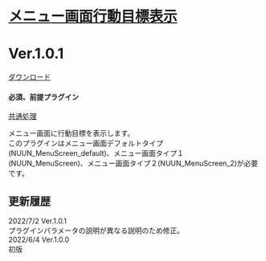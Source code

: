 # [メニュー画面行動目標表示](https://raw.githubusercontent.com/nuun888/MZ/master/NUUN_Destination.js)
# Ver.1.0.1
[ダウンロード](https://raw.githubusercontent.com/nuun888/MZ/master/NUUN_Destination.js)
#### 必須、前提プラグイン
[共通処理](https://github.com/nuun888/MZ/blob/master/README/Base.md)  

メニュー画面に行動目標を表示します。  
このプラグインはメニュー画面デフォルトタイプ(NUUN_MenuScreen_default)、メニュー画面タイプ１(NUUN_MenuScreen)、メニュー画面タイプ２(NUUN_MenuScreen_2)が必要です。  

## 更新履歴
2022/7/2 Ver.1.0.1  
プラグインパラメータの説明が異なる説明のため修正。  
2022/6/4 Ver.1.0.0  
初版  
